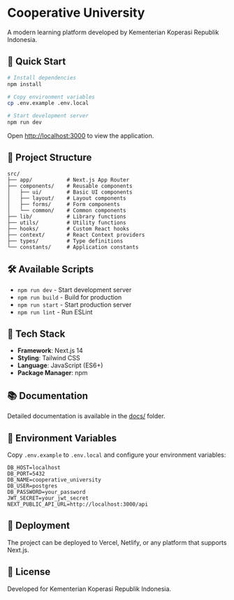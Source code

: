 # Cooperative University

A modern learning platform developed by Kementerian Koperasi Republik Indonesia.

## 🚀 Quick Start

```bash
# Install dependencies
npm install

# Copy environment variables
cp .env.example .env.local

# Start development server
npm run dev
```

Open [http://localhost:3000](http://localhost:3000) to view the application.

## 📁 Project Structure

```
src/
├── app/           # Next.js App Router
├── components/    # Reusable components
│   ├── ui/        # Basic UI components
│   ├── layout/    # Layout components
│   ├── forms/     # Form components
│   └── common/    # Common components
├── lib/           # Library functions
├── utils/         # Utility functions
├── hooks/         # Custom React hooks
├── context/       # React Context providers
├── types/         # Type definitions
└── constants/     # Application constants
```

## 🛠️ Available Scripts

- `npm run dev` - Start development server
- `npm run build` - Build for production
- `npm run start` - Start production server
- `npm run lint` - Run ESLint

## 🎨 Tech Stack

- **Framework**: Next.js 14
- **Styling**: Tailwind CSS
- **Language**: JavaScript (ES6+)
- **Package Manager**: npm

## 📚 Documentation

Detailed documentation is available in the [docs/](./docs/) folder.

## 🔧 Environment Variables

Copy `.env.example` to `.env.local` and configure your environment variables:

```env
DB_HOST=localhost
DB_PORT=5432
DB_NAME=cooperative_university
DB_USER=postgres
DB_PASSWORD=your_password
JWT_SECRET=your_jwt_secret
NEXT_PUBLIC_API_URL=http://localhost:3000/api
```

## 🚀 Deployment

The project can be deployed to Vercel, Netlify, or any platform that supports Next.js.

## 📄 License

Developed for Kementerian Koperasi Republik Indonesia.
